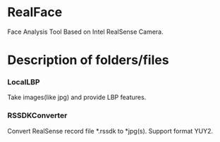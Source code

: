 # RealFace
Face Analysis Tool Based on Intel RealSense Camera.

# Description of folders/files
### LocalLBP
Take images(like jpg) and provide LBP features.

### RSSDKConverter
Convert RealSense record file *.rssdk to *jpg(s). Support format YUY2.